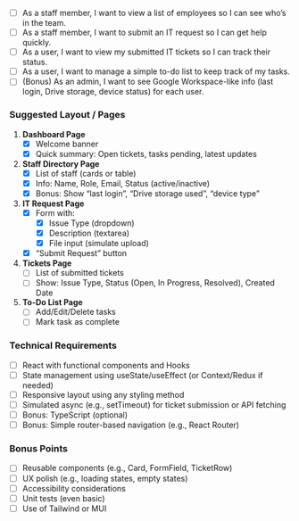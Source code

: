 - [ ] As a staff member, I want to view a list of employees so I can see who’s in the team.
- [ ] As a staff member, I want to submit an IT request so I can get help quickly.
- [ ] As a user, I want to view my submitted IT tickets so I can track their status.
- [ ] As a user, I want to manage a simple to-do list to keep track of my tasks.
- [ ] (Bonus) As an admin, I want to see Google Workspace-like info (last login, Drive storage, device status) for each user.

### Suggested Layout / Pages

1. **Dashboard Page**
   - [x] Welcome banner
   - [x] Quick summary: Open tickets, tasks pending, latest updates
2. **Staff Directory Page**
   - [x] List of staff (cards or table)
   - [x] Info: Name, Role, Email, Status (active/inactive)
   - [x] Bonus: Show “last login”, “Drive storage used”, “device type”
3. **IT Request Page**
   - [x] Form with:
     - [x] Issue Type (dropdown)
     - [x] Description (textarea)
     - [x] File input (simulate upload)
   - [x] “Submit Request” button
4. **Tickets Page**
   - [ ] List of submitted tickets
   - [ ] Show: Issue Type, Status (Open, In Progress, Resolved), Created Date
5. **To-Do List Page**
   - [ ] Add/Edit/Delete tasks
   - [ ] Mark task as complete

### Technical Requirements

- [ ] React with functional components and Hooks
- [ ] State management using useState/useEffect (or Context/Redux if needed)
- [ ] Responsive layout using any styling method
- [ ] Simulated async (e.g., setTimeout) for ticket submission or API fetching
- [ ] Bonus: TypeScript (optional)
- [ ] Bonus: Simple router-based navigation (e.g., React Router)

### Bonus Points

- [ ] Reusable components (e.g., Card, FormField, TicketRow)
- [ ] UX polish (e.g., loading states, empty states)
- [ ] Accessibility considerations
- [ ] Unit tests (even basic)
- [ ] Use of Tailwind or MUI
